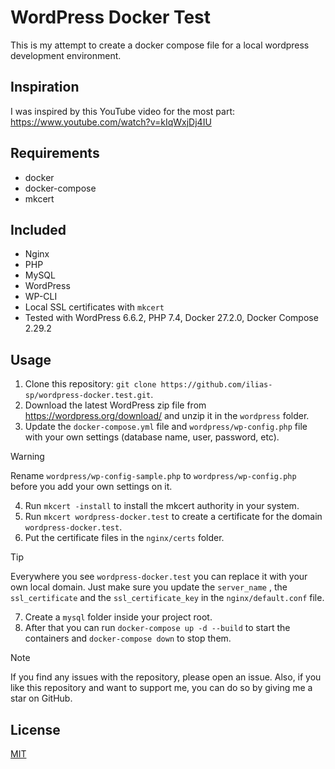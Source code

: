 # WordPress Docker Test

This is my attempt to create a docker compose file for a local wordpress development environment.

## Inspiration

I was inspired by this YouTube video for the most part: https://www.youtube.com/watch?v=kIqWxjDj4IU

## Requirements

- docker
- docker-compose
- mkcert

## Included

- Nginx
- PHP
- MySQL
- WordPress
- WP-CLI
- Local SSL certificates with `mkcert`
- Tested with WordPress 6.6.2, PHP 7.4, Docker 27.2.0, Docker Compose 2.29.2

## Usage

1. Clone this repository: `git clone https://github.com/ilias-sp/wordpress-docker.test.git`.
2. Download the latest WordPress zip file from https://wordpress.org/download/ and unzip it in the `wordpress` folder.
3. Update the `docker-compose.yml` file and `wordpress/wp-config.php` file with your own settings (database name, user, password, etc).

> [!WARNING]
> Rename `wordpress/wp-config-sample.php` to `wordpress/wp-config.php` before you add your own settings on it.

4. Run `mkcert -install` to install the mkcert authority in your system.
5. Run `mkcert wordpress-docker.test` to create a certificate for the domain `wordpress-docker.test`.
6. Put the certificate files in the `nginx/certs` folder.

> [!TIP]
> Everywhere you see `wordpress-docker.test` you can replace it with your own local domain. Just make sure you update the `server_name`
> , the `ssl_certificate` and the `ssl_certificate_key` in the `nginx/default.conf` file.

7. Create a `mysql` folder inside your project root.
8. After that you can run `docker-compose up -d --build` to start the containers and `docker-compose down` to stop them.

> [!NOTE]
> If you find any issues with the repository, please open an issue. Also, if you like this repository and want to support me, you can do so by giving me a star on GitHub.

## License

[MIT](LICENSE)

